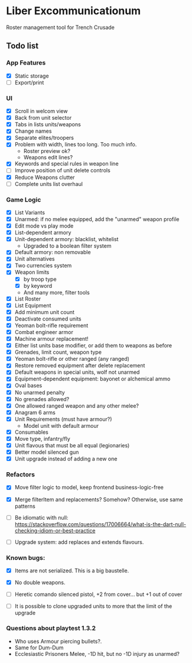 # Liber Excommunicationum

Roster management tool for Trench Crusade

## Todo list

### App Features
- [x] Static storage
- [ ] Export/print

### UI
- [x] Scroll in welcom view
- [x] Back from unit selector
- [x] Tabs in lists units/weapons
- [x] Change names
- [x] Separate elites/troopers
- [x] Problem with width, lines too long. Too much info.
  - Roster preview ok?
  - Weapons edit lines? 
- [x] Keywords and special rules in weapon line
- [ ] Improve position of unit delete controls
- [x] Reduce Weapons clutter
- [ ] Complete units list overhaul

### Game Logic
- [x] List Variants
- [x] Unarmed: if no melee equipped, add the "unarmed" weapon profile
- [x] Edit mode vs play mode
- [x] List-dependent armory
- [x] Unit-dependent armory: blacklist, whitelist
  - Upgraded to a boolean filter system
- [x] Default armory: non removable
- [x] Unit alternatives
- [x] Two currencies system
- [x] Weapon limits
  - [x] by troop type
  - [x] by keyword
  - And many more, filter tools
- [x] List Roster
- [x] List Equipment
- [x] Add minimum unit count
- [x] Deactivate consumed units
- [x] Yeoman bolt-rifle requirement
- [x] Combat engineer armor
- [x] Machine armour replacement!
- [x] Either list units base modifier, or add them to weapons as before
- [x] Grenades, limit count, weapon type
- [x] Yeoman bolt-rifle or other ranged (any ranged)
- [x] Restore removed equipment after delete replacement
- [x] Default weapons in special units, wolf not unarmed
- [x] Equipment-dependent equipment: bayonet or alchemical ammo
- [x] Oval bases
- [x] No unarmed penalty
- [x] No grenades allowed? 
- [x] One allowed ranged weapon and any other melee?
- [x] Anagram 6 arms
- [x] Unit Requirements (must have armour?)
  - Model unit with default armour
- [x] Consumables
- [x] Move type, infantry/fly
- [x] Unit flavous that must be all equal (legionaries)
- [x] Better model silenced gun
- [x] Unit upgrade instead of adding a new one

### Refactors
- [x] Move filter logic to model, keep frontend business-logic-free
- [x] Merge filterItem and replacements? Somehow? Otherwise, use same patterns
- [ ] Be idiomatic with null: https://stackoverflow.com/questions/17006664/what-is-the-dart-null-checking-idiom-or-best-practice
- [ ] Upgrade system: add replaces and extends flavours.


### Known bugs:
- [x] Items are not serialized. This is a big baustelle.
- [x] No double weapons.
- [ ] Heretic comando silenced pistol, +2 from cover... but +1 out of cover
- [ ] It is possible to clone upgraded units to more that the limit of the upgrade


### Questions about playtest 1.3.2

- Who uses Armour piercing bullets?.
- Same for Dum-Dum
- Ecclesiastic Prisoners Melee, -1D hit, but no -1D injury as unarmed?
